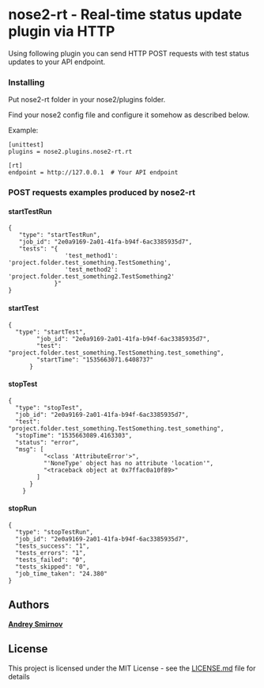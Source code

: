 # nose2-rt - Real-time status update plugin via HTTP

Using following plugin you can send HTTP POST requests with test status updates to your API endpoint.

### Installing

Put nose2-rt folder in your nose2/plugins folder.

Find your nose2 config file and configure it somehow as described below.

Example:

```
[unittest]
plugins = nose2.plugins.nose2-rt.rt

[rt]
endpoint = http://127.0.0.1  # Your API endpoint
```

### POST requests examples produced by nose2-rt

#### startTestRun
```
{
   "type": "startTestRun",
   "job_id": "2e0a9169-2a01-41fa-b94f-6ac3385935d7",
   "tests": "{
                'test_method1': 'project.folder.test_something.TestSomething', 
                'test_method2': 'project.folder.test_something2.TestSomething2'
             }"
}
```
#### startTest
```
{
  "type": "startTest",
        "job_id": "2e0a9169-2a01-41fa-b94f-6ac3385935d7",
        "test": "project.folder.test_something.TestSomething.test_something",
        "startTime": "1535663071.6408737"
      }
```
#### stopTest
```
{
  "type": "stopTest",
  "job_id": "2e0a9169-2a01-41fa-b94f-6ac3385935d7",
  "test": "project.folder.test_something.TestSomething.test_something",
  "stopTime": "1535663089.4163303",
  "status": "error",
  "msg": [
          "<class 'AttributeError'>",
          "'NoneType' object has no attribute 'location'",
          "<traceback object at 0x7ffac0a10f89>"
        ]
      }
    }
```
#### stopRun
```
{
  "type": "stopTestRun",
  "job_id": "2e0a9169-2a01-41fa-b94f-6ac3385935d7",
  "tests_success": "1",
  "tests_errors": "1",
  "tests_failed": "0",
  "tests_skipped": "0",
  "job_time_taken": "24.380"
}
```      

## Authors

[**Andrey Smirnov**](https://github.com/and-sm)

## License

This project is licensed under the MIT License - see the [LICENSE.md](LICENSE.md) file for details


